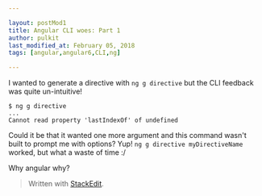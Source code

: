 ```yaml
---

layout: postMod1
title: Angular CLI woes: Part 1
author: pulkit
last_modified_at: February 05, 2018
tags: [angular,angular6,CLI,ng]

---
```


I wanted to generate a directive with `ng g directive` but the CLI feedback was quite un-intuitive!

```
$ ng g directive
...
Cannot read property 'lastIndexOf' of undefined
```

Could it be that it wanted one more argument and this command wasn't built to prompt me with options? Yup! `ng g directive myDirectiveName` worked, but what a waste of time :/

Why angular why?

> Written with [StackEdit](https://stackedit.io/).
<!--stackedit_data:
eyJoaXN0b3J5IjpbLTEyMDg4NjUzNzNdfQ==
-->